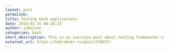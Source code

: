 ```yaml
---
layout: post
permalink: 
title: Testing bash applications
date: 2014-01-15 00:18:23
author: sobolevn
categories: bash
short_description: This is an overview post about testing frameworks in bash.
external_url: https://habrahabr.ru/post/278937/
---
```

